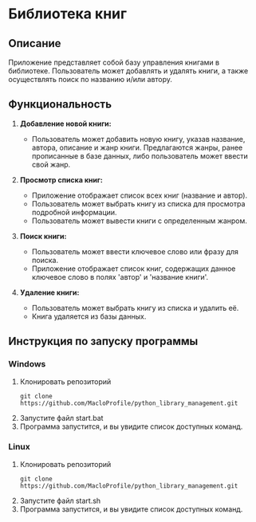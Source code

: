 # Библиотека книг

## Описание
Приложение представляет собой базу управления книгами в библиотеке. Пользователь может добавлять и удалять книги, а также осуществлять поиск по названию и/или автору.

## Функциональность
1. **Добавление новой книги:**
    - Пользователь может добавить новую книгу, указав название, автора, описание и жанр книги. Предлагаются жанры, ранее прописанные в базе данных, либо пользователь может ввести свой жанр.
  
2. **Просмотр списка книг:**
    - Приложение отображает список всех книг (название и автор).
    - Пользователь может выбрать книгу из списка для просмотра подробной информации.
    - Пользователь может вывести книги с определенным жанром.

3. **Поиск книги:**
    - Пользователь может ввести ключевое слово или фразу для поиска.
    - Приложение отображает список книг, содержащих данное ключевое слово в полях 'автор' и 'название книги'.

4. **Удаление книги:**
    - Пользователь может выбрать книгу из списка и удалить её.
    - Книга удаляется из базы данных.

## Инструкция по запуску программы

### Windows

1. Клонировать репозиторий
   ```
   git clone https://github.com/MacloProfile/python_library_management.git
   ```
2. Запустите файл start.bat
3. Программа запустится, и вы увидите список доступных команд.

### Linux

1. Клонировать репозиторий
   ```
   git clone https://github.com/MacloProfile/python_library_management.git
   ```
2. Запустите файл start.sh
3. Программа запустится, и вы увидите список доступных команд.

